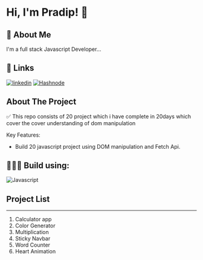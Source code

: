 # Hi, I'm Pradip! 👋

## 🚀 About Me

I'm a full stack Javascript Developer...

## 🔗 Links

[![linkedin](https://img.shields.io/badge/linkedin-0A66C2?style=for-the-badge&logo=linkedin&logoColor=white)](https://www.linkedin.com/in/pradipkafle/)
[![Hashnode](https://img.shields.io/badge/hashnode-1DA1F2?style=for-the-badge&logo=hashnode&logoColor=white)](https://iampradip.hashnode.dev/)

## About The Project

✅ This repo consists of 20 project which i have complete in 20days which cover the cover understanding of dom manipulation

Key Features:

- Build 20 javascript project using DOM manipulation and Fetch Api.

## 👨🏻‍💻 Build using:

![Javascript](https://img.shields.io/badge/HTML|CSS-Javascript-green)

## Project List

---

1. Calculator app
2. Color Generator
3. Multiplication
4. Sticky Navbar
5. Word Counter
6. Heart Animation
